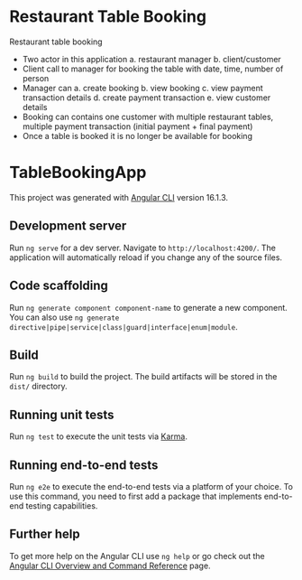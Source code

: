 # Restaurant Table Booking
Restaurant table booking
- Two actor in this application
  a. restaurant manager
  b. client/customer
- Client call to manager for booking the table with date, time, number of person
- Manager can
  a. create booking
  b. view booking
  c. view payment transaction details
  d. create payment transaction
  e. view customer details
- Booking can contains one customer with multiple restaurant tables, multiple payment transaction (initial payment + final payment)
- Once a table is booked it is no longer be available for booking 

# TableBookingApp

This project was generated with [Angular CLI](https://github.com/angular/angular-cli) version 16.1.3.

## Development server

Run `ng serve` for a dev server. Navigate to `http://localhost:4200/`. The application will automatically reload if you change any of the source files.

## Code scaffolding

Run `ng generate component component-name` to generate a new component. You can also use `ng generate directive|pipe|service|class|guard|interface|enum|module`.

## Build

Run `ng build` to build the project. The build artifacts will be stored in the `dist/` directory.

## Running unit tests

Run `ng test` to execute the unit tests via [Karma](https://karma-runner.github.io).

## Running end-to-end tests

Run `ng e2e` to execute the end-to-end tests via a platform of your choice. To use this command, you need to first add a package that implements end-to-end testing capabilities.

## Further help

To get more help on the Angular CLI use `ng help` or go check out the [Angular CLI Overview and Command Reference](https://angular.io/cli) page.
